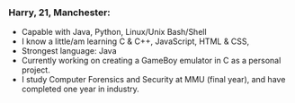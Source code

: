 ### Harry, 21, Manchester:
- Capable with Java, Python, Linux/Unix Bash/Shell
- I know a little/am learning C & C++, JavaScript, HTML & CSS, 
- Strongest language: Java
- Currently working on creating a GameBoy emulator in C as a personal project. 
- I study Computer Forensics and Security at MMU (final year), and have completed one year in industry.

